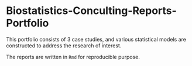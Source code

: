 # Biostatistics-Conculting-Reports-Portfolio
This portfolio consists of 3 case studies, and various statistical models are constructed to address the research of interest.

The reports are written in `Rmd` for reproducible purpose.
